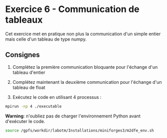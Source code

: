 # Exercice 6 - Communication de tableaux

Cet exercice met en pratique non plus la communication d'un simple entier mais celle d'un tableau de type numpy.

## Consignes

1. Complétez la première communication bloquante pour l'échange d'un tableau d'entier

2. Complétez maintenant la deuxième communication pour l'échange d'un tableau de float

3. Exécutez le code en utilisant 4 processus :

```bash
mpirun -np 4 ./executable
```

**Warning**: n'oubliez pas de charger l'environnement Python avant d'exécuter le code.

```bash
source /gpfs/workdir/labotm/Installations/miniforges3/m2dfe_env.sh
```